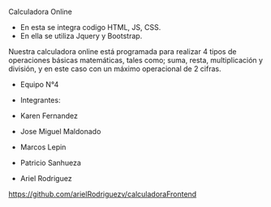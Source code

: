 Calculadora Online

- En esta se integra codigo HTML, JS, CSS.
- En ella se utiliza Jquery y Bootstrap.

Nuestra calculadora online está programada para realizar 4 tipos de operaciones básicas matemáticas, tales como; suma, resta, multiplicación y división, y en este caso con un máximo operacional de 2 cifras.


- Equipo N°4
- Integrantes:

- Karen Fernandez
- Jose Miguel Maldonado
- Marcos Lepin
- Patricio Sanhueza
- Ariel Rodriguez

https://github.com/arielRodriguezv/calculadoraFrontend
